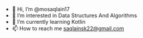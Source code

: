 - 👋 Hi, I’m @mosaqlain17
- 👀 I’m interested in Data Structures And Algorithms
- 🌱 I’m currently learning Kotlin
- 📫 How to reach me saqlainsk22@gmail.com

<!---
mosaqlain17/mosaqlain17 is a ✨ special ✨ repository because its `README.md` (this file) appears on your GitHub profile.
You can click the Preview link to take a look at your changes.
--->
